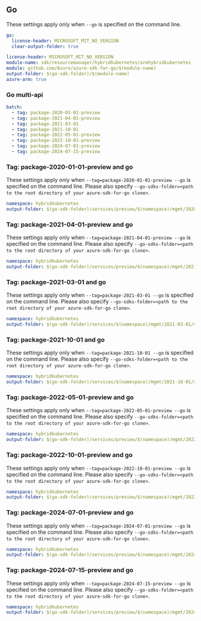 ## Go

These settings apply only when `--go` is specified on the command line.

```yaml $(go) && !$(track2)
go:
  license-header: MICROSOFT_MIT_NO_VERSION
  clear-output-folder: true
```

``` yaml $(go) && $(track2)
license-header: MICROSOFT_MIT_NO_VERSION
module-name: sdk/resourcemanager/hybridkubernetes/armhybridkubernetes
module: github.com/Azure/azure-sdk-for-go/$(module-name)
output-folder: $(go-sdk-folder)/$(module-name)
azure-arm: true
```

### Go multi-api

``` yaml $(go) && $(multiapi)
batch:
  - tag: package-2020-01-01-preview
  - tag: package-2021-04-01-preview
  - tag: package-2021-03-01
  - tag: package-2021-10-01
  - tag: package-2022-05-01-preview
  - tag: package-2022-10-01-preview
  - tag: package-2024-07-01-preview
  - tag: package-2024-07-15-preview
```

### Tag: package-2020-01-01-preview and go

These settings apply only when `--tag=package-2020-01-01-preview --go` is specified on the command line.
Please also specify `--go-sdks-folder=<path to the root directory of your azure-sdk-for-go clone>`.

```yaml $(tag) == 'package-2020-01-01-preview' && $(go)
namespace: hybridkubernetes
output-folder: $(go-sdk-folder)/services/preview/$(namespace)/mgmt/2020-01-01-preview/$(namespace)
```
### Tag: package-2021-04-01-preview and go

These settings apply only when `--tag=package-2021-04-01-preview --go` is specified on the command line.
Please also specify `--go-sdks-folder=<path to the root directory of your azure-sdk-for-go clone>`.

```yaml $(tag) == 'package-2021-04-01-preview' && $(go)
namespace: hybridkubernetes
output-folder: $(go-sdk-folder)/services/preview/$(namespace)/mgmt/2021-04-01-preview/$(namespace)
```
### Tag: package-2021-03-01 and go

These settings apply only when `--tag=package-2021-03-01 --go` is specified on the command line.
Please also specify `--go-sdks-folder=<path to the root directory of your azure-sdk-for-go clone>`.

```yaml $(tag) == 'package-2021-03-01' && $(go)
namespace: hybridkubernetes
output-folder: $(go-sdk-folder)/services/$(namespace)/mgmt/2021-03-01/$(namespace)
```
### Tag: package-2021-10-01 and go

These settings apply only when `--tag=package-2021-10-01 --go` is specified on the command line.
Please also specify `--go-sdks-folder=<path to the root directory of your azure-sdk-for-go clone>`.

```yaml $(tag) == 'package-2021-10-01' && $(go)
namespace: hybridkubernetes
output-folder: $(go-sdk-folder)/services/$(namespace)/mgmt/2021-10-01/$(namespace)
```
### Tag: package-2022-05-01-preview and go

These settings apply only when `--tag=package-2022-05-01-preview --go` is specified on the command line.
Please also specify `--go-sdks-folder=<path to the root directory of your azure-sdk-for-go clone>`.

```yaml $(tag) == 'package-2022-05-01-preview' && $(go)
namespace: hybridkubernetes
output-folder: $(go-sdk-folder)/services/preview/$(namespace)/mgmt/2022-05-01-preview/$(namespace)
```
### Tag: package-2022-10-01-preview and go

These settings apply only when `--tag=package-2022-10-01-preview --go` is specified on the command line.
Please also specify `--go-sdks-folder=<path to the root directory of your azure-sdk-for-go clone>`.

```yaml $(tag) == 'package-2022-10-01-preview' && $(go)
namespace: hybridkubernetes
output-folder: $(go-sdk-folder)/services/preview/$(namespace)/mgmt/2022-10-01-preview/$(namespace)
```
### Tag: package-2024-07-01-preview and go

These settings apply only when `--tag=package-2024-07-01-preview --go` is specified on the command line.
Please also specify `--go-sdks-folder=<path to the root directory of your azure-sdk-for-go clone>`.

```yaml $(tag) == 'package-2024-07-01-preview' && $(go)
namespace: hybridkubernetes
output-folder: $(go-sdk-folder)/services/preview/$(namespace)/mgmt/2024-07-01-preview/$(namespace)
```
### Tag: package-2024-07-15-preview and go

These settings apply only when `--tag=package-2024-07-15-preview --go` is specified on the command line.
Please also specify `--go-sdks-folder=<path to the root directory of your azure-sdk-for-go clone>`.

```yaml $(tag) == 'package-2024-07-15-preview' && $(go)
namespace: hybridkubernetes
output-folder: $(go-sdk-folder)/services/preview/$(namespace)/mgmt/2024-07-15-preview/$(namespace)
```